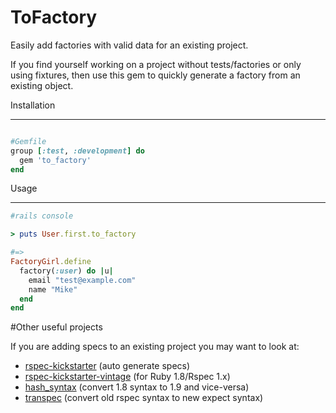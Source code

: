 ToFactory
=========

Easily add factories with valid data for an existing project.

If you find yourself working on a project without tests/factories or only using fixtures,
then use this gem to quickly generate a factory from an existing object.

Installation
___________

```ruby

#Gemfile
group [:test, :development] do
  gem 'to_factory'
end
```

Usage
_____

```ruby
#rails console

> puts User.first.to_factory

#=>
FactoryGirl.define
  factory(:user) do |u|
    email "test@example.com"
    name "Mike"
  end
end

```

#Other useful projects

If you are adding specs to an existing project you may want to look at:

* [rspec-kickstarter](https://github.com/seratch/rspec-kickstarter) (auto generate specs)
* [rspec-kickstarter-vintage](https://github.com/ifad/rspec-kickstarter-vintage) (for Ruby 1.8/Rspec 1.x)
* [hash_syntax](https://github.com/michaeledgar/hash_syntax) (convert 1.8 syntax to 1.9 and vice-versa)
* [transpec](https://github.com/yujinakayama/transpec) (convert old rspec syntax to new expect syntax)

